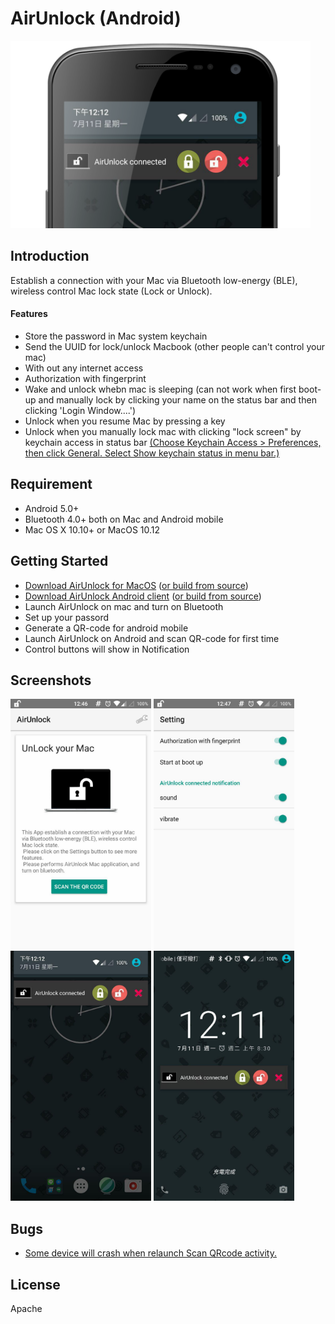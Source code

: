 
AirUnlock (Android)
===================================
<img src="screenshots/logo.png" height="300" alt="Screenshot"/> 

Introduction
------------
Establish a connection with your Mac via Bluetooth low-energy (BLE), wireless control Mac lock state (Lock or Unlock).
#### Features
- Store the password in Mac system keychain
- Send the UUID for lock/unlock Macbook (other people can't control your mac)
- With out any internet access
- Authorization with fingerprint
- Wake and unlock whebn mac is sleeping (can not work when first boot-up and manually lock by clicking your name on the status bar and then clicking 'Login Window....')
- Unlock when you resume Mac by pressing a key
- Unlock when you manually lock mac with clicking "lock screen" by keychain access in status bar [(Choose Keychain Access > Preferences, then click General. Select Show keychain status in menu bar.)](https://support.apple.com/kb/PH20121?viewlocale=en_US&locale=en_US)



Requirement
--------------
- Android 5.0+
- Bluetooth 4.0+ both on Mac and Android mobile
- Mac OS X 10.10+ or MacOS 10.12

Getting Started
---------------
- [Download AirUnlock for MacOS](https://github.com/pinetum/AirUnlock-for-Mac/releases/download/0.4/AirUnlock_mac_0.4.zip) ([or build from source](https://github.com/pinetum/AirUnlock-for-Mac))
- [Download AirUnlock Android client](https://github.com/pinetum/AirUnlock-for-Android/releases/download/1.0/AirUnlock_1.0.zip) ([or build from source](https://github.com/pinetum/AirUnlock-for-Android))
- Launch AirUnlock on mac and turn on Bluetooth
- Set up your passord
- Generate a QR-code for android mobile
- Launch AirUnlock on Android and scan QR-code for first time
- Control buttons will show in Notification

Screenshots
-------------
<img src="screenshots/home_screen.jpg" height="400" alt="Screenshot"/> 
<img src="screenshots/setting_screen.jpg" height="400" alt="Screenshot"/> 
<img src="screenshots/notification_screen.jpg" height="400" alt="Screenshot"/> 
<img src="screenshots/lock_screen.jpg" height="400" alt="Screenshot"/> 




Bugs
-------------
- [Some device will crash when relaunch  Scan QRcode activity.](https://github.com/dm77/barcodescanner/issues/187)

License
-------
Apache


